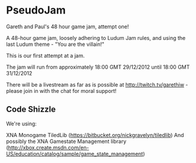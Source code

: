 PseudoJam
=========

Gareth and Paul's 48 hour game jam, attempt one!

A 48-hour game jam, loosely adhering to Ludum Jam rules, and using the last Ludum theme - "You are the villain!"

This is our first attempt at a jam.

The jam will run from approximately 18:00 GMT 29/12/2012 until 18:00 GMT 31/12/2012

There will be a livestream as far as is possible at http://twitch.tv/garethiw - please join in with the chat for moral support!

Code Shizzle
------------

We're using: 

XNA
Monogame
TiledLib (https://bitbucket.org/nickgravelyn/tiledlib)
And possibly the XNA Gamestate Management library (http://xbox.create.msdn.com/en-US/education/catalog/sample/game_state_management)
